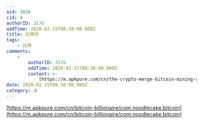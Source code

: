 ```yaml
---
aid: 3026
cid: 4
authorID: 3176
addTime: 2020-02-15T08:30:00.000Z
title: 比特币
tags:
    - 比特
comments:
    -
        authorID: 3176
        addTime: 2020-02-15T08:30:00.000Z
        content: >-
            [https://m.apkpure.com/cn/the-crypto-merge-bitcoin-mining-simulator/mobi.blackbears.crypto\_merge](https://m.apkpure.com/cn/the-crypto-merge-bitcoin-mining-simulator/mobi.blackbears.crypto_merge)
date: 2020-02-15T08:30:00.000Z
category: 水
---
```


[https://m.apkpure.com/cn/bitcoin-billionaire/com.noodlecake.bitcoin](https://m.apkpure.com/cn/bitcoin-billionaire/com.noodlecake.bitcoin)
